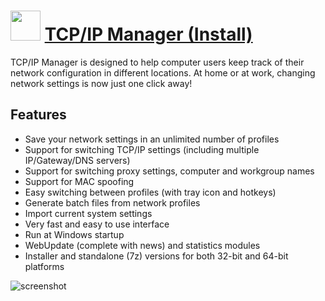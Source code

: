 ﻿# <img src="https://cdn.jsdelivr.net/gh/chtof/chocolatey-packages/manual/tcpipmanager.install/tcpipmanager.install.png" width="48" height="48"/> [TCP/IP Manager (Install)](https://chocolatey.org/packages/tcpipmanager.install)

TCP/IP Manager is designed to help computer users keep track of their network configuration in different locations. At home or at work, changing network settings is now just one click away!

## Features
- Save your network settings in an unlimited number of profiles
- Support for switching TCP/IP settings (including multiple IP/Gateway/DNS servers)
- Support for switching proxy settings, computer and workgroup names
- Support for MAC spoofing
- Easy switching between profiles (with tray icon and hotkeys)
- Generate batch files from network profiles
- Import current system settings
- Very fast and easy to use interface
- Run at Windows startup
- WebUpdate (complete with news) and statistics modules
- Installer and standalone (7z) versions for both 32-bit and 64-bit platforms

![screenshot](https://cdn.jsdelivr.net/gh/chtof/chocolatey-packages/manual/tcpipmanager.install/screenshot.png)